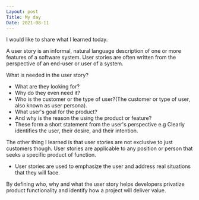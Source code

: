 ```yaml
---
Layout: post
Title: My day
Date: 2021-08-11
---
```


I would like to share what I learned today.

A user story is an informal, natural language description of one or more features of a software system. User stories are often written from the perspective of an end-user or user of a system.

What is needed in the user story?

- What are they looking for?
- Why do they even need it?
- Who is the customer or the type of user?(The customer or type of user, also known as user persona).
- What user's goal for the product?
- And why is the reason the using the product or feature?
- These form a short statement from the user's perspective e.g Clearly identifies the user, their desire, and their intention.

The other thing I learned is that user stories are not exclusive to just customers though. User stories are applicable to any position or person that seeks a specific product of function.

- User stories are used to emphasize the user and address real situations that they will face.

By defining who, why and what the user story helps developers privatize product functionality and identify how a project will deliver value.
